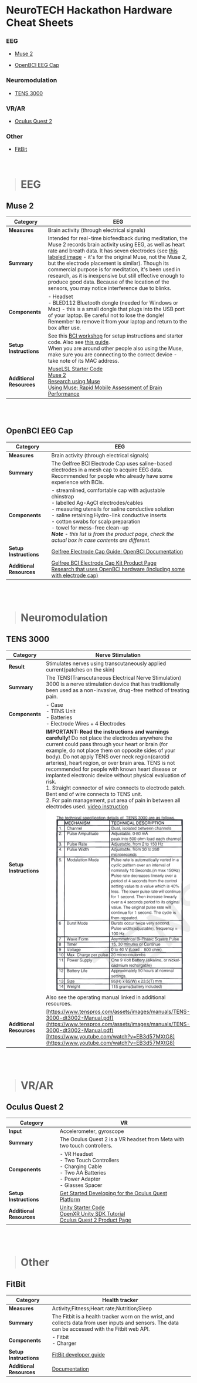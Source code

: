 # NeuroTECH Hackathon Hardware Cheat Sheets
### EEG

- [Muse 2](#muse-2)

- [OpenBCI EEG Cap](#openbci-eeg-cap)

### Neuromodulation

- [TENS 3000](#tens-3000)

### VR/AR

- [Oculus Quest 2](#oculus-quest-2)

### Other

- [FitBit](#fitbit)


&nbsp;

> # EEG


## Muse 2

| **Category** | EEG |
| --- | --- |
| **Measures** | Brain activity (through electrical signals) |
| **Summary** | Intended for real-time biofeedback during meditation, the Muse 2 records brain activity using EEG, as well as heart rate and breath data. It has seven electrodes (see [this labeled image](https://www.frontiersin.org/files/Articles/634147/fnins-15-634147-HTML/image_m/fnins-15-634147-g001.jpg) - it's for the original Muse, not the Muse 2, but the electrode placement is similar). Though its commercial purpose is for meditation, it's been used in research, as it is inexpensive but still effective enough to produce good data. Because of the location of the sensors, you may notice interference due to blinks. |
| **Components** |- Headset <br> - BLED112 Bluetooth dongle (needed for Windows or Mac) - this is a small dongle that plugs into the USB port of your laptop. Be careful not to lose the dongle! Remember to remove it from your laptop and return to the box after use. |
| **Setup Instructions** | See this [BCI workshop](https://github.com/NeuroTechX/bci-workshop/blob/master/INSTRUCTIONS.md) for setup instructions and starter code. Also see [this guide](https://github.com/synaptech-uw/docs/tree/master/Muse/muse_python).<br>When you are around other people also using the Muse, make sure you are connecting to the correct device - take note of its MAC address. |
| **Additional Resources** | [MuseLSL Starter Code](https://github.com/NeuroTEC-UW/Starter-Code-MuseLSL)<br>[Muse 2](https://choosemuse.com/muse-2/)<br>[Research using Muse](https://choosemuse.com/muse-research/)<br>[Using Muse: Rapid Mobile Assessment of Brain Performance](https://www.frontiersin.org/articles/10.3389/fnins.2021.634147/full) |

##
&nbsp;

## OpenBCI EEG Cap

| **Category** | EEG |
| --- | --- |
| **Measures** | Brain activity (through electrical signals) |
| **Summary** | The Gelfree BCI Electrode Cap uses saline-based electrodes in a mesh cap to acquire EEG data. Recommended for people who already have some experience with BCIs. |
| **Components** |- streamlined, comfortable cap with adjustable chinstrap<br>- labelled Ag-AgCl electrodes/cables<br>- measuring utensils for saline conductive solution<br>- saline retaining Hydro-link conductive inserts<br>- cotton swabs for scalp preparation<br>- towel for mess-free clean-up<br>***Note** - this list is from the product page, check the actual box in case contents are different.* |
| **Setup Instructions** | [Gelfree Electrode Cap Guide: OpenBCI Documentation](https://docs.openbci.com/AddOns/Headwear/GelfreeElectrodeCap/) |
| **Additional Resources** | [Gelfree BCI Electrode Cap Kit Product Page](https://shop.openbci.com/collections/frontpage/products/gelfree-bci-cap-kit?variant=40785117249694)<br>[Research that uses OpenBCI hardware (including some with electrode cap)](https://docs.openbci.com/citations/)|

##
&nbsp;

> # Neuromodulation

## TENS 3000

| **Category** | Nerve Stimulation |
| --- | --- |
| **Result** | Stimulates nerves using transcutaneously applied current(patches on the skin) |
| **Summary** | The TENS(Transcutaneous Electrical Nerve Stimulation) 3000 is a nerve stimulation device that has traditionally been used as a non-invasive, drug-free method of treating pain. |
| **Components** |- Case<br>- TENS Unit<br>- Batteries<br>- Electrode Wires + 4 Electrodes|
| **Setup Instructions** | **IMPORTANT: Read the instructions and warnings carefully!** Do not place the electrodes anywhere the current could pass through your heart or brain (for example, do not place them on opposite sides of your body). Do not apply TENS over neck region(carotid arteries), heart region, or over brain area. TENS is not recommended for people with known heart disease or implanted electronic device without physical evaluation of risk.<br>1. Straight connector of wire connects to electrode patch. Bent end of wire connects to TENS unit.<br>2. For pain management, put area of pain in between all electrodes used. [video instruction](https://www.youtube.com/watch?v=h-fcSPozMxQ) ![](/tens_spec_sheet.png)<br>Also see the operating manual linked in additional resources. |
| **Additional Resources** | [https://www.tenspros.com/assets/images/manuals/TENS-3000-dt3002-Manual.pdf](https://www.tenspros.com/assets/images/manuals/TENS-3000-dt3002-Manual.pdf)[https://www.youtube.com/watch?v=EB3d57MXtG8](https://www.youtube.com/watch?v=EB3d57MXtG8) |

##
&nbsp;

> # VR/AR

## Oculus Quest 2

| **Category** | VR |
| --- | --- |
| **Input** | Accelerometer, gyroscope |
| **Summary** | The Oculus Quest 2 is a VR headset from Meta with two touch controllers. |
| **Components** |- VR Headset<br>- Two Touch Controllers<br>- Charging Cable<br>- Two AA Batteries<br>- Power Adapter<br>- Glasses Spacer|
| **Setup Instructions** | [Get Started Developing for the Oculus Quest Platform](https://developer.oculus.com/quest/) |
| **Additional Resources** | [Unity Starter Code](https://github.com/NeuroTEC-UW/Starter-Code-VR)<br>[OpenXR Unity SDK Tutorial](https://www.youtube.com/watch?v=yxMzAw2Sg5w&t=239s)<br>[Oculus Quest 2 Product Page](https://www.oculus.com/quest-2/) |

##

&nbsp;

> # Other

## FitBit

| **Category** | Health tracker |
| --- | --- |
| **Measures** | Activity;Fitness;Heart rate;Nutrition;Sleep |
| **Summary** | The Fitbit is a health tracker worn on the wrist, and collects data from user inputs and sensors. The data can be accessed with the Fitbit web API. |
| **Components** | - Fitbit<br>- Charger |
| **Setup Instructions** | [FitBit developer guide](https://dev.fitbit.com/build/reference/web-api/developer-guide/getting-started/) |
| **Additional Resources** | [Documentation](https://dev.fitbit.com/build/reference/web-api/)|
